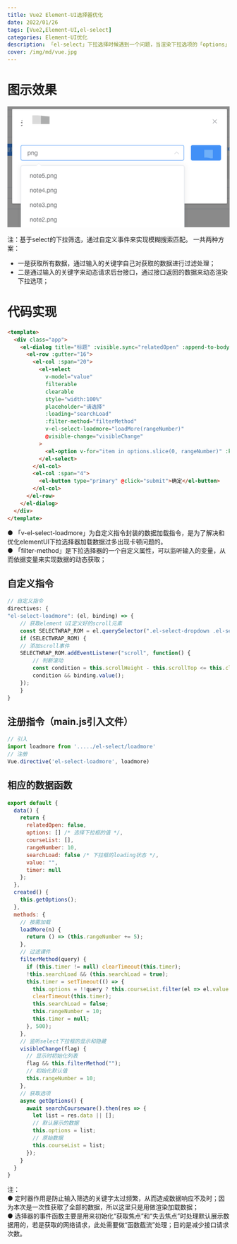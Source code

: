 ```yaml
---
title: Vue2 Element-UI选择器优化
date: 2022/01/26
tags: [Vue2,Element-UI,el-select]
categories: Element-UI优化
description: 「el-select」下拉选择时候遇到一个问题，当渲染下拉选项的「options」的数据量过多时「本项目中的数据条目已过万」，就会出现下拉选择器卡顿的情况，尤其是在模糊匹配过滤的情况下，显得十分的卡顿。
cover: /img/md/vue.jpg
---
```


# 图示效果
![开发图解](/img/md/pictures/1557069758593-575ee124-6e4d-4198-8601-1e61b095313a.png)

注：基于select的下拉筛选，通过自定义事件来实现模糊搜索匹配。
一共两种方案：
- 一是获取所有数据，通过输入的关键字自己对获取的数据进行过滤处理；
- 二是通过输入的关键字来动态请求后台接口，通过接口返回的数据来动态渲染下拉选项；

# 代码实现
```html
<template>
  <div class="app">
    <el-dialog title="标题" :visible.sync="relatedOpen" :append-to-body="true" width="500px">
      <el-row :gutter="16">
        <el-col :span="20">
          <el-select
            v-model="value"
            filterable
            clearable
            style="width:100%"
            placeholder="请选择"
            :loading="searchLoad"
            :filter-method="filterMethod"
            v-el-select-loadmore="loadMore(rangeNumber)"
            @visible-change="visibleChange"
          >
            <el-option v-for="item in options.slice(0, rangeNumber)" :key="item.key" :label="item.value" :value="item.key"></el-option>
          </el-select>
        </el-col>
        <el-col :span="4">
          <el-button type="primary" @click="submit">确定</el-button>
        </el-col>
      </el-row>
    </el-dialog>
  </div>
</template>
```

● 「v-el-select-loadmore」为自定义指令封装的数据加载指令，是为了解决和优化elementUI下拉选择器加载数据过多出现卡顿问题的。  
● 「filter-method」是下拉选择器的一个自定义属性，可以监听输入的变量，从而依据变量来实现数据的动态获取；

## 自定义指令
```javascript
// 自定义指令
directives: {
"el-select-loadmore": (el, binding) => {
    // 获取element UI定义好的scroll元素
    const SELECTWRAP_ROM = el.querySelector(".el-select-dropdown .el-select-dropdown__wrap");
    if (SELECTWRAP_ROM) {
    // 添加scroll事件
    SELECTWRAP_ROM.addEventListener("scroll", function() {
        // 判断滚动
        const condition = this.scrollHeight - this.scrollTop <= this.clientHeight;
        condition && binding.value();
    });
    }
}
```

## 注册指令（main.js引入文件）
```javascript
// 引入
import loadmore from '...../el-select/loadmore'
// 注册
Vue.directive('el-select-loadmore', loadmore)
```

## 相应的数据函数
```javascript
export default {
  data() {
    return {
      relatedOpen: false,
      options: [] /* 选择下拉框的值 */,
      courseList: [],
      rangeNumber: 10,
      searchLoad: false /* 下拉框的loading状态 */,
      value: "",
      timer: null
    };
  },
  created() {
    this.getOptions();
  },
  methods: {
    // 按需加载
    loadMore(n) {
      return () => (this.rangeNumber += 5);
    },
    // 过滤课件
    filterMethod(query) {
      if (this.timer != null) clearTimeout(this.timer);
      !this.searchLoad && (this.searchLoad = true);
      this.timer = setTimeout(() => {
        this.options = !!query ? this.courseList.filter(el => el.value.toLowerCase().includes(query.toLowerCase())) : this.courseList;
        clearTimeout(this.timer);
        this.searchLoad = false;
        this.rangeNumber = 10;
        this.timer = null;
      }, 500);
    },
    // 监听select下拉框的显示和隐藏
    visibleChange(flag) {
      // 显示时初始化列表
      flag && this.filterMethod("");
      // 初始化默认值
      this.rangeNumber = 10;
    },
    // 获取选项
    async getOptions() {
      await searchCourseware().then(res => {
        let list = res.data || [];
        // 默认展示的数据
        this.options = list;
        // 原始数据
        this.courseList = list;
      });
    }
  }
}
```

注：  
● 定时器作用是防止输入筛选的关键字太过频繁，从而造成数据响应不及时；因为本次是一次性获取了全部的数据，所以这里只是用做渲染加载数据；  
● 选择器的事件函数主要是用来初始化“获取焦点”和“失去焦点”时处理默认展示数据用的，若是获取的网络请求，此处需要做“函数截流”处理；目的是减少接口请求次数。